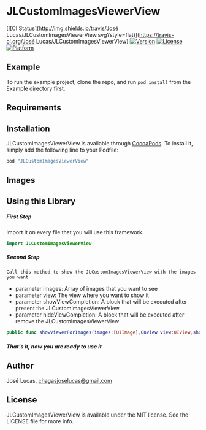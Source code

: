 # JLCustomImagesViewerView

[![CI Status](http://img.shields.io/travis/José Lucas/JLCustomImagesViewerView.svg?style=flat)](https://travis-ci.org/José Lucas/JLCustomImagesViewerView)
[![Version](https://img.shields.io/cocoapods/v/JLCustomImagesViewerView.svg?style=flat)](http://cocoapods.org/pods/JLCustomImagesViewerView)
[![License](https://img.shields.io/cocoapods/l/JLCustomImagesViewerView.svg?style=flat)](http://cocoapods.org/pods/JLCustomImagesViewerView)
[![Platform](https://img.shields.io/cocoapods/p/JLCustomImagesViewerView.svg?style=flat)](http://cocoapods.org/pods/JLCustomImagesViewerView)

## Example

To run the example project, clone the repo, and run `pod install` from the Example directory first.

## Requirements

## Installation

JLCustomImagesViewerView is available through [CocoaPods](http://cocoapods.org). To install
it, simply add the following line to your Podfile:

```ruby
pod "JLCustomImagesViewerView"
```
## Images


## Using this Library
##### *First Step*

Import it on every file that you will use this framework.

```swift
import JLCustomImagesViewerView
```
##### *Second Step*
    Call this method to show the JLCustomImagesViewerView with the images you want

- parameter images: Array of images that you want to see
- parameter view: The view where you want to show it
- parameter showViewCompletion: A block that will be executed after present the JLCustomImagesViewerView
- parameter hideViewCompletion: A block that will be executed after remove the JLCustomImagesViewerView

```swift
public func showViewerForImages(images:[UIImage],OnView view:UIView,showViewCompletion:(()->())?,hideViewCompletion:(()->())?) {
```
#### *That's it, now you are ready to use it*


## Author

José Lucas, chagasjoselucas@gmail.com

## License

JLCustomImagesViewerView is available under the MIT license. See the LICENSE file for more info.
